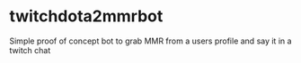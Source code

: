 # twitchdota2mmrbot
Simple proof of concept bot to grab MMR from a users profile and say it in a twitch chat
